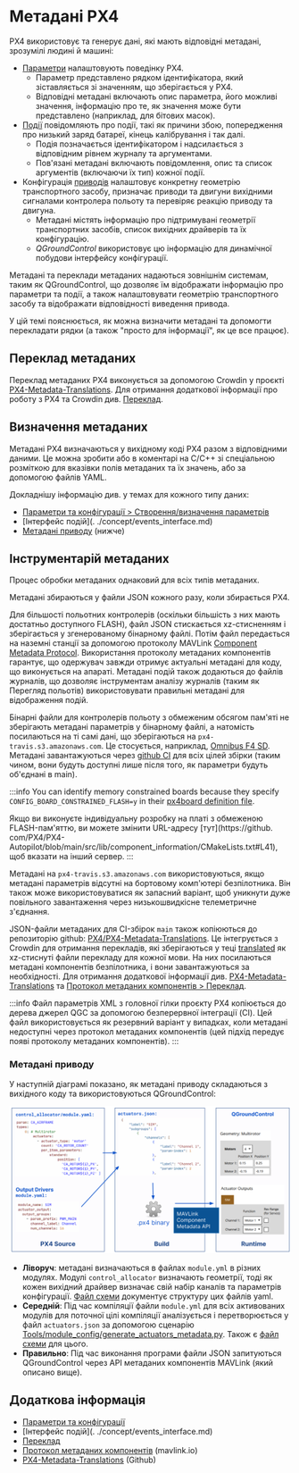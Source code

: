 # Метадані PX4

PX4 використовує та генерує дані, які мають відповідні метадані, зрозумілі людині й машині:

- [Параметри](../advanced_config/parameters.md) налаштовують поведінку PX4.
  - Параметр представлено рядком ідентифікатора, який зіставляється зі значенням, що зберігається у PX4.
  - Відповідні метадані включають опис параметра, його можливі значення, інформацію про те, як значення може бути представлено (наприклад, для бітових масок).
- [Події](../concept/events_interface.md) повідомляють про події, такі як причини збою, попередження про низький заряд батареї, кінець калібрування і так далі.
  - Подія позначається ідентифікатором і надсилається з відповідним рівнем журналу та аргументами.
  - Пов'язані метадані включають повідомлення, опис та список аргументів (включаючи їх тип) кожної події.
- Конфігурація [приводів](../config/actuators.md) налаштовує конкретну геометрію транспортного засобу, призначає приводи та двигуни вихідними сигналами контролера польоту та перевіряє реакцію приводу та двигуна.
  - Метадані містять інформацію про підтримувані геометрії транспортних засобів, список вихідних драйверів та їх конфігурацію.
  - _QGroundControl_ використовує цю інформацію для динамічної побудови інтерфейсу конфігурації.

Метадані та переклади метаданих надаються зовнішнім системам, таким як QGroundControl, що дозволяє їм відображати інформацію про параметри та події, а також налаштовувати геометрію транспортного засобу та відображати відповідності виведення привода.

У цій темі пояснюється, як можна визначити метадані та допомогти перекладати рядки (а також "просто для інформації", як це все працює).

## Переклад метаданих

Переклад метаданих PX4 виконується за допомогою Crowdin у проєкті [PX4-Metadata-Translations](https://crowdin.com/project/px4-metadata-translations).
Для отримання додаткової інформації про роботу з PX4 та Crowdin див. [Переклад](../contribute/translation.md).

## Визначення метаданих

Метадані PX4 визначаються у вихідному коді PX4 разом з відповідними даними.
Це можна зробити або в коментарі на C/C++ зі спеціальною розміткою для вказівки полів метаданих та їх значень, або за допомогою файлів YAML.

Докладнішу інформацію див. у темах для кожного типу даних:

- [Параметри та конфігурації > Створення/визначення параметрів](../advanced/parameters_and_configurations.md#creating-defining-parameters)
- [Інтерфейс подій](. ./concept/events_interface.md)
- [Метадані приводу](#actuator-metadata) (нижче)

## Інструментарій метаданих

Процес обробки метаданих однаковий для всіх типів метаданих.

Метадані збираються у файли JSON кожного разу, коли збирається PX4.

Для більшості польотних контролерів (оскільки більшість з них мають достатньо доступного FLASH), файл JSON стискається xz-стисненням і зберігається у згенерованому бінарному файлі.
Потім файл передається ​​на наземні станції за допомогою протоколу MAVLink [Component Metadata Protocol](https://mavlink.io/en/services/component_information.html).
Використання протоколу метаданих компонентів гарантує, що одержувач завжди отримує актуальні метадані для коду, що виконується на апараті.
Метадані подій також додаються до файлів журналів, що дозволяє інструментам аналізу журналів (таким як Перегляд польотів) використовувати правильні метадані для відображення подій.

Бінарні файли для контролерів польоту з обмеженим обсягом пам'яті не зберігають метадані параметрів у бінарному файлі, а натомість посилаються на ті самі дані, що зберігаються на `px4-travis.s3.amazonaws.com`.
Це стосується, наприклад, [Omnibus F4 SD](../flight_controller/omnibus_f4_sd.md).
Метадані завантажуються через [github CI](https://github.com/PX4/PX4-Autopilot/blob/main/.github/workflows/metadata.yml) для всіх цілей збірки (таким чином, вони будуть доступні лише після того, як параметри будуть об'єднані в main).

:::info
You can identify memory constrained boards because they specify `CONFIG_BOARD_CONSTRAINED_FLASH=y` in their [px4board definition file](https://github.com/PX4/PX4-Autopilot/blob/main/boards/omnibus/f4sd/default.px4board).

Якщо ви виконуєте індивідуальну розробку на платі з обмеженою FLASH-пам'яттю, ви можете змінити URL-адресу [тут](https://github. com/PX4/PX4-Autopilot/blob/main/src/lib/component_information/CMakeLists.txt#L41), щоб вказати на інший сервер.
:::

Метадані на `px4-travis.s3.amazonaws.com` використовуються, якщо метадані параметрів відсутні на бортовому комп'ютері безпілотника.
Він також може використовуватися як запасний варіант, щоб уникнути дуже повільного завантаження через низькошвидкісне телеметричне з'єднання.

JSON-файли метаданих для CI-збірок `main` також копіюються до репозиторію github: [PX4/PX4-Metadata-Translations](https://github.com/PX4/PX4-Metadata-Translations/).
Це інтегрується з Crowdin для отримання перекладів, які зберігаються у теці [translated](https://github.com/PX4/PX4-Metadata-Translations/tree/main/translated) як xz-стиснуті файли перекладу для кожної мови.
На них посилаються метадані компонентів безпілотника, і вони завантажуються за необхідності.
Для отримання додаткової інформації див. [PX4-Metadata-Translations](https://github.com/PX4/PX4-Metadata-Translations/) та [Протокол метаданих компонентів > Переклад](https://mavlink.io/en/services/component_information.html#translation).

:::info
Файл параметрів XML з головної гілки проєкту PX4 копіюється до дерева джерел QGC за допомогою безперервної інтеграції (CI). Цей файл використовується як резервний варіант у випадках, коли метадані недоступні через протокол метаданих компонентів (цей підхід передує появі протоколу метаданих компонентів).
:::

### Метадані приводу

У наступній діаграмі показано, як метадані приводу складаються з вихідного коду та використовуються QGroundControl:

![Метадані приводів](../../assets/diagrams/actuator_metadata_processing.svg)

<!-- Source: https://docs.google.com/drawings/d/1hMQmIijdFjr21rREcXj50qz0C1b47JW0OEa6p5P231k/edit -->

- **Ліворуч**: метадані визначаються в файлах `module.yml` в різних модулях.
  Модулі `control_allocator` визначають геометрії, тоді як кожен вихідний драйвер визначає свій набір каналів та параметрів конфігурації.
  [Файл схеми](https://github.com/PX4/PX4-Autopilot/blob/main/validation/module_schema.yaml) документує структуру цих файлів yaml.
- **Середній**: Під час компіляції файли `module.yml` для всіх активованих модулів для поточної цілі компіляції аналізується і перетворюється у файл `actuators.json` за допомогою сценарію [Tools/module_config/generate_actuators_metadata.py](https://github.com/PX4/PX4-Autopilot/blob/main/Tools/module_config/generate_actuators_metadata.py).
  Також є [файл схеми](https://github.com/mavlink/mavlink/blob/master/component_metadata/actuators.schema.json) для цього.
- **Правильно**: Під час виконання програми файли JSON запитуються QGroundControl через API метаданих компонентів MAVLink (який описано вище).

## Додаткова інформація

- [Параметри та конфігурації](../advanced/parameters_and_configurations.md)
- [Інтерфейс подій](. ./concept/events_interface.md)
- [Переклад](../contribute/translation.md)
- [Протокол метаданих компонентів](https://mavlink.io/en/services/component_information.html) (mavlink.io)
- [PX4-Metadata-Translations](https://github.com/PX4/PX4-Metadata-Translations/) (Github)
